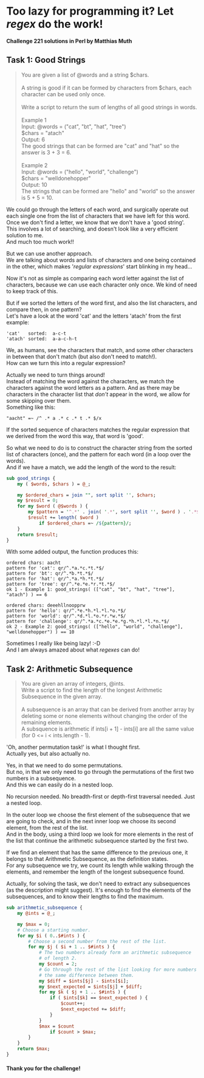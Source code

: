 # Too lazy for programming it? Let *regex* do the work!
**Challenge 221 solutions in Perl by Matthias Muth**

## Task 1: Good Strings

> You are given a list of @words and a string $chars.<br/>
> <br/>
> A string is good if it can be formed by characters from $chars, each character can be used only once.<br/>
> <br/>
> Write a script to return the sum of lengths of all good strings in words.<br/>
> <br/>
> Example 1<br/>
> Input: @words = ("cat", "bt", "hat", "tree")<br/>
>        $chars = "atach"<br/>
> Output: 6<br/>
> The good strings that can be formed are "cat" and "hat" so the answer is 3 + 3 = 6.<br/>
> <br/>
> Example 2<br/>
> Input: @words = ("hello", "world", "challenge")<br/>
>        $chars = "welldonehopper"<br/>
> Output: 10<br/>
> The strings that can be formed are "hello" and "world" so the answer is 5 + 5 = 10.<br/>

We could go through the letters of each word,
and surgically operate out each single one from the list of characters that we
have left for this word.
Once we don't find a letter, we know that we don't have a 'good string'.<br/>
This involves a lot of searching,
and doesn't look like a very efficient solution to me.<br/>
And much too much work!!

But we can use another approach.<br/>
We are talking about words and lists of characters
and one being contained in the other,
which makes '*regular expressions*' start blinking in my head...<br/>

Now it's not as simple as comparing each word letter
against the list of characters,
because we can use each character only once.
We kind of need to keep track of this.

But if we sorted the letters of the word first, and also the list characters,
and compare then, in one pattern?<br/>
Let's have a look at the word 'cat' and the letters 'atach'
from the first example:

    'cat'   sorted:  a-c-t
    'atach' sorted:  a-a-c-h-t

We, as humans, see the characters that match,
and some other characters in between
that don't match (but also don't need to match!).<br/>
How can we turn this into a regular expression?

Actually we need to turn things around!<br/>
Instead of matching the word against the characters, we match the characters
against the word letters as a pattern.
And as there may be characters in the character list
that *don't* appear in the word,
we allow for some skipping over them.  
Something like this:

    "aacht" =~ /^ .* a .* c .* t .* $/x

If the sorted sequence of characters matches the regular expression
that we derived from the word this way, that word is 'good'.

So what we need to do is to construct the character string
from the sorted list of characters (once),
and the pattern for each word (in a loop over the words).<br/>
And if we have a match, we add the length of the word to the result:

```perl
sub good_strings {
    my ( $words, $chars ) = @_;

    my $ordered_chars = join "", sort split '', $chars;
    my $result = 0;
    for my $word ( @$words ) {
        my $pattern = '^.*' . join( '.*', sort split '', $word ) . '.*$';
        $result += length( $word )
            if $ordered_chars =~ /${pattern}/;
    }
    return $result;
}
```
With some added output, the function produces this:
```
ordered chars: aacht
pattern for 'cat': qr/^.*a.*c.*t.*$/
pattern for 'bt': qr/^.*b.*t.*$/
pattern for 'hat': qr/^.*a.*h.*t.*$/
pattern for 'tree': qr/^.*e.*e.*r.*t.*$/
ok 1 - Example 1: good_strings( (["cat", "bt", "hat", "tree"], "atach") ) == 6

ordered chars: deeehllnoopprw
pattern for 'hello': qr/^.*e.*h.*l.*l.*o.*$/
pattern for 'world': qr/^.*d.*l.*o.*r.*w.*$/
pattern for 'challenge': qr/^.*a.*c.*e.*e.*g.*h.*l.*l.*n.*$/
ok 2 - Example 2: good_strings( (["hello", "world", "challenge"], "welldonehopper") ) == 10
```

Sometimes I really like being lazy! :-D<br/>
And I am always amazed about what *regexes* can do!

## Task 2: Arithmetic Subsequence

> You are given an array of integers, @ints.<br/>
> Write a script to find the length of the longest Arithmetic Subsequence in the given array.<br/>
> <br/>
> A subsequence is an array that can be derived from another array by deleting some or none elements without changing the order of the remaining elements.<br/>
> A subsquence is arithmetic if ints[i + 1] - ints[i] are all the same value (for 0 <= i < ints.length - 1).<br/>

'Oh, another permutation task!' is what I thought first.<br/>
Actually yes, but also actually no.

Yes, in that we need to do some permutations.<br/>
But no, in that we only need to go through the permutations
of the first two numbers in a subsequence.<br/>
And this we can easily do in a nested loop.

No recursion needed. No breadth-first or depth-first traversal needed.
Just a nested loop.

In the outer loop we choose the first element of the subsequence
that we are going to check,
and in the next inner loop we choose its second element,
from the rest of the list.<br/>
And in the body, using a third loop we look for more elements
in the rest of the list
that continue the arithmetic subsequence started by the first two.

If we find an element that has the same difference to the previous one,
it belongs to that Arithmetic Subsequence, as the definition states.<br/>
For any subsequence we try,
we count its length while walking through the elements,
and remember the length of the longest subsequence found.

Actually, for solving the task, we don't need to extract any subsequences
(as the description might suggest).
It's enough to find the elements of the subsequences,
and to know their lengths to find the maximum.

```perl
sub arithmetic_subsequence {
    my @ints = @_;

    my $max = 0;
    # Choose a starting number.
    for my $i ( 0..$#ints ) {
        # Choose a second number from the rest of the list.
        for my $j ( $i + 1 .. $#ints ) {
            # The two numbers already form an arithmetic subsequence
            # of length 2.
            my $count = 2;
            # Go through the rest of the list looking for more numbers with
            # the same difference between them.
            my $diff = $ints[$j] - $ints[$i];
            my $next_expected = $ints[$j] + $diff;
            for my $k ( $j + 1 .. $#ints ) {
                if ( $ints[$k] == $next_expected ) {
                    $count++;
                    $next_expected += $diff;
                }
            }
            $max = $count
                if $count > $max;
        }
    }
    return $max;
}
```

#### **Thank you for the challenge!**
